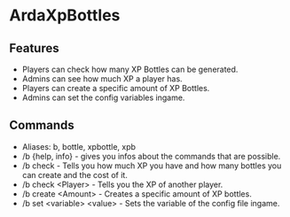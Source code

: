 # ArdaXpBottles

## Features
- Players can check how many XP Bottles can be generated.
- Admins can see how much XP a player has.
- Players can create a specific amount of XP Bottles.
- Admins can set the config variables ingame.

## Commands
- Aliases: b, bottle, xpbottle, xpb
- /b {help, info} - gives you infos about the commands that are possible.
- /b check - Tells you how much XP you have and how many bottles you can create and the cost of it.
- /b check \<Player\> - Tells you the XP of another player.
- /b create \<Amount\> - Creates a specific amount of XP bottles.
- /b set \<variable\> \<value\> - Sets the variable of the config file ingame.
